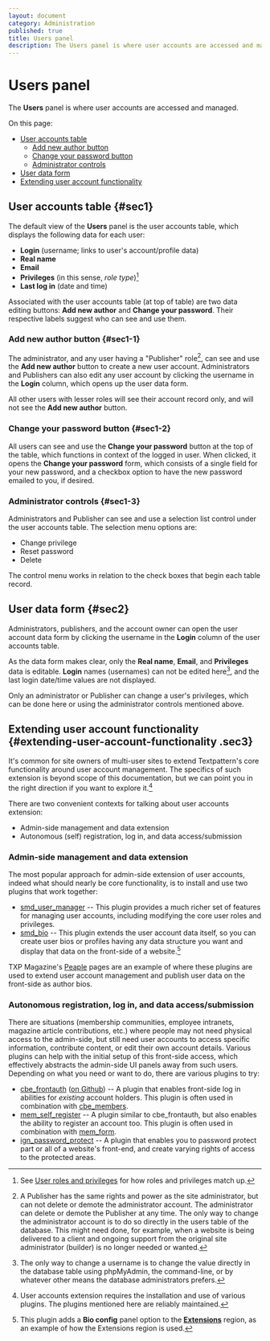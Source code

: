 ```yaml
---
layout: document
category: Administration
published: true
title: Users panel
description: The Users panel is where user accounts are accessed and managed.
---
```


# Users panel

The **Users** panel is where user accounts are accessed and managed.

On this page:

-   [User accounts table](#sec1)
    -   [Add new author button](#sec1-1)
    -   [Change your password button](#sec1-2)
    -   [Administrator controls](#sec1-3)
-   [User data form](#sec2)
-   [Extending user account functionality](#sec3)

User accounts table {#sec1}
-------------------

The default view of the **Users** panel is the user accounts table,
which displays the following data for each user:

-   **Login** (username; links to user's account/profile data)
-   **Real name**
-   **Email**
-   **Privileges** (in this sense, *role type*)[^1]
-   **Last log in** (date and time)

Associated with the user accounts table (at top of table) are two data
editing buttons: **Add new author** and **Change your password**. Their
respective labels suggest who can see and use them.

### Add new author button {#sec1-1}

The administrator, and any user having a "Publisher" role[^2], can see
and use the **Add new author** button to create a new user account.
Administrators and Publishers can also edit any user account by clicking
the username in the **Login** column, which opens up the user data form.

All other users with lesser roles will see their account record only,
and will not see the **Add new author** button.

### Change your password button {#sec1-2}

All users can see and use the **Change your password** button at the top
of the table, which functions in context of the logged in user. When
clicked, it opens the **Change your password** form, which consists of a
single field for your new password, and a checkbox option to have the
new password emailed to you, if desired.

### Administrator controls {#sec1-3}

Administrators and Publisher can see and use a selection list control
under the user accounts table. The selection menu options are:

-   Change privilege
-   Reset password
-   Delete

The control menu works in relation to the check boxes that begin each
table record.

User data form {#sec2}
--------------

Administrators, publishers, and the account owner can open the user
account data form by clicking the username in the **Login** column of
the user accounts table.

As the data form makes clear, only the **Real name**, **Email**, and
**Privileges** data is editable. **Login** names (usernames) can not be
edited here[^3], and the last login date/time values are not displayed.

Only an administrator or Publisher can change a user's privileges, which
can be done here or using the administrator controls mentioned above.

Extending user account functionality {#extending-user-account-functionality .sec3}
------------------------------------

It's common for site owners of multi-user sites to extend Textpattern's
core functionality around user account management. The specifics of such
extension is beyond scope of this documentation, but we can point you in
the right direction if you want to explore it.[^4]

There are two convenient contexts for talking about user accounts
extension:

-   Admin-side management and data extension
-   Autonomous (self) registration, log in, and data access/submission

### Admin-side management and data extension

The most popular approach for admin-side extension of user accounts,
indeed what should nearly be core functionality, is to install and use
two plugins that work together:

-   [smd_user_manager](http://forum.textpattern.com/viewtopic.php?id=36558)
    -- This plugin provides a much richer set of features for managing
    user accounts, including modifying the core user roles
    and privileges.
-   [smd_bio](http://forum.textpattern.com/viewtopic.php?id=31496) --
    This plugin extends the user account data itself, so you can create
    user bios or profiles having any data structure you want and display
    that data on the front-side of a website.[^5]

TXP Magazine's [Peaple](http://txpmag.com/people) pages are an example
of where these plugins are used to extend user account management and
publish user data on the front-side as author bios.

### Autonomous registration, log in, and data access/submission

There are situations (membership communities, employee intranets,
magazine article contributions, etc.) where people may not need physical
access to the admin-side, but still need user accounts to access
specific information, contribute content, or edit their own account
details. Various plugins can help with the initial setup of this
front-side access, which effectively abstracts the admin-side UI panels
away from such users. Depending on what you need or want to do, there
are various plugins to try:

-   [cbe_frontauth](http://forum.textpattern.com/viewtopic.php?id=36552)
    ([on Github](https://github.com/ClaireBrione/cbe_frontauth)) -- A
    plugin that enables front-side log in abilities for *existing*
    account holders. This plugin is often used in combination with
    [cbe_members](http://forum.textpattern.com/viewtopic.php?id=37760).
-   [mem_self_register](http://forum.textpattern.com/viewtopic.php?id=8520)
    -- A plugin similar to cbe_frontauth, but also enables the ability
    to register an account too. This plugin is often used in combination
    with
    [mem_form](http://forum.textpattern.com/viewtopic.php?id=25247).
-   [ign_password_protect](http://forum.textpattern.com/viewtopic.php?id=8799)
    -- A plugin that enables you to password protect part or all of a
    website's front-end, and create varying rights of access to the
    protected areas.

[^1]: See [User roles and
    privileges](http://docs.textpattern.io/administration/user-roles-and-privileges)
    for how roles and privileges match up.

[^2]: A Publisher has the same rights and power as the site
    administrator, but can not delete or demote the administrator
    account. The administrator can delete or demote the Publisher at any
    time. The only way to change the administrator account is to do so
    directly in the users table of the database. This might need done,
    for example, when a website is being delivered to a client and
    ongoing support from the original site administrator (builder) is no
    longer needed or wanted.

[^3]: The only way to change a username is to change the value directly
    in the database table using phpMyAdmin, the command-line, or by
    whatever other means the database administrators prefers.

[^4]: User accounts extension requires the installation and use of
    various plugins. The plugins mentioned here are reliably maintained.

[^5]: This plugin adds a **Bio config** panel option to the
    [**Extensions**](http://docs.textpattern.io/administration/extensions)
    region, as an example of how the Extensions region is used.
